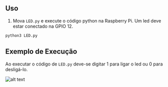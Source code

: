 ## Uso

1. Mova `LED.py` e execute o código python na Raspberry Pi. Um led deve estar conectado na GPIO 12.
  ```sh
  python3 LED.py
  ```
## Exemplo de Execução

Ao executar o código de `LED.py` deve-se digitar 1 para ligar o led ou 0 para desligá-lo.

![alt text](https://github.com/Luana-Menezes/Onboarding_Challenges_Cromai/raw/main/Question%202/Captura%20de%20tela%20de%202022-01-13%2017-00-07.png)
